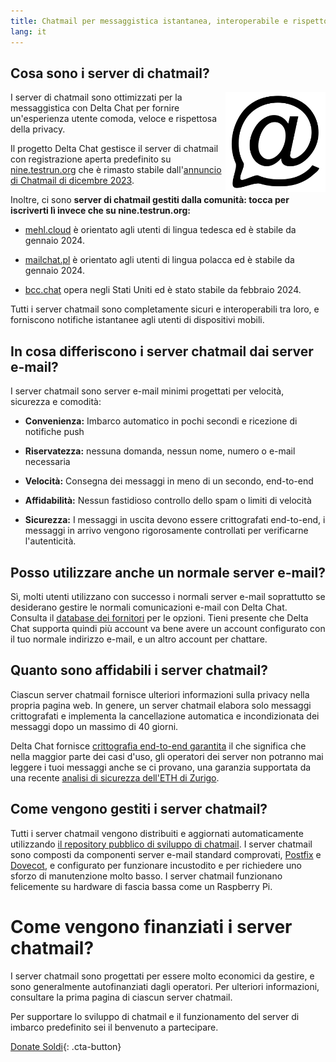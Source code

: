 ```yaml
---
title: Chatmail per messaggistica istantanea, interoperabile e rispettosa della privacy
lang: it
---
```



## Cosa sono i server di chatmail?

<img alt="Chatmail logo" src="../assets/logos/chatmail.svg" width="160" style="float:right;" />

I server di chatmail sono ottimizzati per la messaggistica con Delta Chat
per fornire un'esperienza utente comoda, veloce e rispettosa della privacy.

Il progetto Delta Chat gestisce il server di chatmail con registrazione aperta predefinito
su [nine.testrun.org](https://nine.testrun.org)
che è rimasto stabile dall'[annuncio di Chatmail di dicembre 2023](https://delta.chat/en/2023-12-13-chatmail).

Inoltre, ci sono **server di chatmail gestiti dalla comunità: tocca per iscriverti lì invece che su nine.testrun.org:**

- [mehl.cloud](https://mehl.cloud) è orientato agli utenti di lingua tedesca
ed è stabile da gennaio 2024.

- [mailchat.pl](https://mailchat.pl) è orientato agli utenti di lingua polacca
ed è stabile da gennaio 2024.

- [bcc.chat](https://bcc.chat) opera negli Stati Uniti ed è stato
stabile da febbraio 2024.

Tutti i server chatmail sono completamente sicuri e interoperabili tra loro,
e forniscono notifiche istantanee agli utenti di dispositivi mobili.


## In cosa differiscono i server chatmail dai server e-mail?

I server chatmail sono server e-mail minimi progettati per velocità, sicurezza e comodità:

- **Convenienza:** Imbarco automatico in pochi secondi e ricezione di notifiche push

- **Riservatezza:** nessuna domanda, nessun nome, numero o e-mail necessaria

- **Velocità:** Consegna dei messaggi in meno di un secondo, end-to-end

- **Affidabilità:** Nessun fastidioso controllo dello spam o limiti di velocità

- **Sicurezza:** I messaggi in uscita devono essere crittografati end-to-end,
i messaggi in arrivo vengono rigorosamente controllati per verificarne l'autenticità.


## Posso utilizzare anche un normale server e-mail?

Sì, molti utenti utilizzano con successo i normali server e-mail
soprattutto se desiderano gestire le normali comunicazioni e-mail con Delta Chat.
Consulta il [database dei fornitori](https://provviders.delta.chat) per le opzioni.
Tieni presente che Delta Chat supporta quindi più account
va bene avere un account configurato con il tuo normale indirizzo e-mail,
e un altro account per chattare.


## Quanto sono affidabili i server  chatmail?

Ciascun server chatmail fornisce ulteriori informazioni sulla privacy nella propria pagina web.
In genere, un server chatmail elabora solo messaggi crittografati e
implementa la cancellazione automatica e incondizionata dei messaggi dopo un massimo di 40 giorni.

Delta Chat fornisce [crittografia end-to-end garantita](https://delta.chat/en/2023-11-23-jumbo-42)
il che significa che nella maggior parte dei casi d'uso, gli operatori dei server non potranno mai leggere i tuoi messaggi anche se ci provano,
una garanzia supportata da una recente [analisi di sicurezza dell'ETH di Zurigo](https://delta.chat/en/2024-03-25-crypto-analysis-securejoin).


## Come vengono gestiti i server chatmail?

Tutti i server chatmail vengono distribuiti e aggiornati automaticamente utilizzando
[il repository pubblico di sviluppo di chatmail](https://github.com/deltachat/chatmail).
I server chatmail sono composti da componenti server e-mail standard comprovati,
[Postfix](https://postfix.org) e [Dovecot](https://dovecot.org),
e configurato per funzionare incustodito e per richiedere uno sforzo di manutenzione molto basso.
I server chatmail funzionano felicemente su hardware di fascia bassa come un Raspberry Pi.


# Come vengono finanziati i server chatmail?

I server chatmail sono progettati per essere molto economici da gestire,
e sono generalmente autofinanziati dagli operatori.
Per ulteriori informazioni, consultare la prima pagina di ciascun server chatmail.

Per supportare lo sviluppo di chatmail e il funzionamento del server di imbarco predefinito
sei il benvenuto a partecipare.

[Donate Soldi](donate){: .cta-button}
